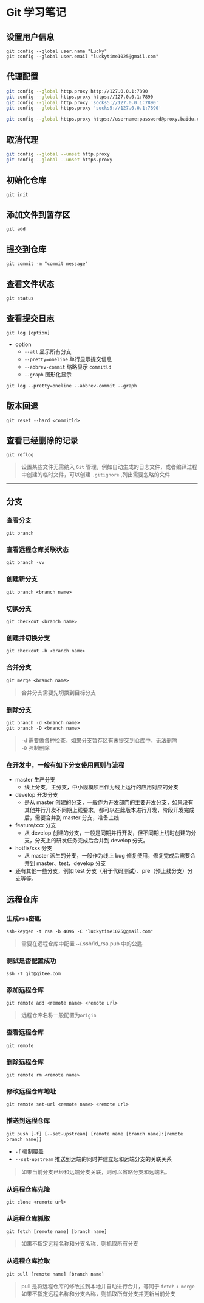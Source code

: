 # Git 学习笔记

## 设置用户信息

```shell
git config --global user.name "Lucky"
git config --global user.email "luckytime1025@gmail.com"
```

## 代理配置

```bash
git config --global http.proxy http://127.0.0.1:7890
git config --global https.proxy https://127.0.0.1:7890
git config --global http.proxy 'socks5://127.0.0.1:7890'
git config --global https.proxy 'socks5://127.0.0.1:7890'

git config --global https.proxy https://username:password@proxy.baidu.com:7890
```

## 取消代理

```bash
git config --global --unset http.proxy
git config --global --unset https.proxy
```

## 初始化仓库

```shell
git init
```

## 添加文件到暂存区

```shell
git add
```

## 提交到仓库

```shell
git commit -m "commit message"
```

## 查看文件状态

```shell
git status
```

## 查看提交日志

```shell
git log [option]
```

- option
  - ```--all``` 显示所有分支
  - ```--pretty=oneline``` 单行显示提交信息
  - ```--abbrev-commit``` 缩略显示 ```commitld```
  - ```--graph``` 图形化显示

```shell
git log --pretty=oneline --abbrev-commit --graph
```

## 版本回退

```shell
git reset --hard <commitld>
```

## 查看已经删除的记录

```shell
git reflog
```

> 设置某些文件无需纳入 ```Git``` 管理，例如自动生成的日志文件，或者编译过程中创建的临时文件，可以创建 ```.gitignore``` ,列出需要忽略的文件

---

## 分支

### 查看分支

```shell
git branch
```

### 查看远程仓库关联状态

```shell
git branch -vv
```

### 创建新分支

```shell
git branch <branch name>
```

### 切换分支

```shell
git checkout <branch name>
```

### 创建并切换分支

```shell
git checkout -b <branch name>
```

### 合并分支

```shell
git merge <branch name>
```

> 合并分支需要先切换到目标分支

### 删除分支

```shell
git branch -d <branch name>
git branch -D <branch name>
```

> ```-d``` 需要做各种检查，如果分支暂存区有未提交到仓库中，无法删除  
> ```-D``` 强制删除

### 在开发中，一般有如下分支使用原则与流程

- master 生产分支
  - 线上分支，主分支，中小规模项目作为线上运行的应用对应的分支
- develop 开发分支
  - 是从 master 创建的分支，一般作为开发部门的主要开发分支，如果没有其他并行开发不同期上线要求，都可以在此版本进行开发，阶段开发完成后，需要合并到 master 分支，准备上线
- feature/xxx 分支
  - 从 develop 创建的分支，一般是同期并行开发，但不同期上线时创建的分支，分支上的研发任务完成后合并到 develop 分支。
- hotfix/xxx 分支
  - 从 master 派生的分支，一般作为线上 bug 修复使用，修复完成后需要合并到 master、test、develop 分支
- 还有其他一些分支，例如 test 分支（用于代码测试）、pre（预上线分支）分支等等。

## 远程仓库

### 生成```rsa```密匙

```shell
ssh-keygen -t rsa -b 4096 -C "luckytime1025@gmail.com"
```

> 需要在远程仓库中配置 ~/.ssh/id_rsa.pub 中的公匙

### 测试是否配置成功

```shell
ssh -T git@gitee.com
```

### 添加远程仓库

```shell
git remote add <remote name> <remote url>
```

> 远程仓库名称一般配置为```origin```  

### 查看远程仓库

```shell
git remote
```

### 删除远程仓库

```shell
git remote rm <remote name>
```

### 修改远程仓库地址

```shell
git remote set-url <remote name> <remote url>
```

### 推送到远程仓库

```shell
git push [-f] [--set-upstream] [remote name [branch name]:[remote branch name]] 
```

- ```-f``` 强制覆盖
- ```--set-upstream``` 推送到远端的同时并建立起和远端分支的关联关系

> 如果当前分支已经和远端分支关联，则可以省略分支和远端名。

### 从远程仓库克隆

```shell
git clone <remote url>
```

### 从远程仓库抓取

```shell
git fetch [remote name] [branch name]
```

> 如果不指定远程名称和分支名称，则抓取所有分支

### 从远程仓库拉取

```shell
git pull [remote name] [branch name]
```

> pull 是将远程仓库的修改拉到本地并自动进行合并，等同于 ```fetch``` + ```merge```  
> 如果不指定远程名称和分支名称，则抓取所有分支并更新当前分支
